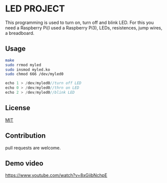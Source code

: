 # LED PROJECT
This programming is used to turn on, turn off and blink LED.
For this you need a Raspberry Pi(I used a Raspberry Pi3), LEDs, resistences, jump wires, a breadboard. 

## Usage
```bash
make
sudo rrmod myled
sudo insmod myled.ko
sudo chmod 666 /dev/myled0
```

```c
echo 1 > /dev/myled0//turn off LED
echo 0 > /dev/myled0//thrn on LED
echo 2 > /dev/myled0//blink LED
```

## License
[MIT](https://choosealicense.com/licenses/mit/)

## Contribution
pull requests are welcome.

## Demo video
https://www.youtube.com/watch?v=8xGiibNchpE

